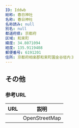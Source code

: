 ```yaml
---
ID: Iddwb
総称: 春日神社
名称: 春日神社
名称読み: null
別名: null
都道府県: 京都府
区域: 和束町
緯度: 34.8071094
経度: 135.9119408
郵便番号: 6191201
住所: 京都府相楽郡和束町園金谷垣内３
---
```


## その他

### 参考URL

| URL | 説明          |
| --- | ------------- |
|     | OpenStreetMap |
